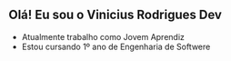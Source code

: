 ## Olá! Eu sou o Vinicius Rodrigues Dev

- Atualmente trabalho como Jovem Aprendiz
- Estou cursando 1º ano de Engenharia de Softwere
